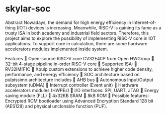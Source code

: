 # skylar-soc
Abstract
Nowadays, the demand for high energy efficiency in Internet-of-thing (IOT) devices is increasing. Meanwhile, RISC-V is gaining its fame as a trusty ISA in both academy and industrial field sectors. Therefore, this project aims to explore the possibility of implementing RISC-V core in IOT applications. To support core in calculation, there are some hardware accelerators modules implemented inside system.

Features
	Open-source RISC-V core CV32E40P from Open HWGroup
	32-bit 4-stage pipeline in-order RISC-V core
	Supported ISA: 
  	RV32IM[F]C
  	Xpulp custom extensions to achieve higher code density, performance, and energy efficiency
	SOC architecture based on pulpissimo architecture includes
  	AHB bus
  	Autonomous Input/Output subsystem (uDMA)
  	Interrupt controller (Event unit)
  	Hardware accelerators modules (HWPEs)
  	I/O interfaces: SPI, UART, JTAG
  	Energy saving module (FLL)
  	4x32KB SRAM
  	8kB ROM
	Possible features: Encrypted ROM bootloader using Advanced Encryption Standard 128 bit (AES128) and physical unclonable function (PUF). 
